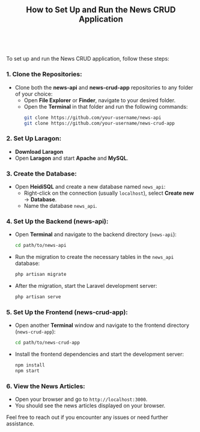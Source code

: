 ## <header>How to Set Up and Run the News CRUD Application</header>

To set up and run the News CRUD application, follow these steps:

### 1. **Clone the Repositories**:
   - Clone both the **news-api** and **news-crud-app** repositories to any folder of your choice:
     - Open **File Explorer** or **Finder**, navigate to your desired folder.
     - Open the **Terminal** in that folder and run the following commands:
       ```bash
       git clone https://github.com/your-username/news-api
       git clone https://github.com/your-username/news-crud-app
       ```

### 2. **Set Up Laragon**:
   - **Download Laragon** 
   - Open **Laragon** and start **Apache** and **MySQL**.

### 3. **Create the Database**:
   - Open **HeidiSQL** and create a new database named `news_api`:
     - Right-click on the connection (usually `localhost`), select **Create new** -> **Database**.
     - Name the database `news_api`.

### 4. **Set Up the Backend (news-api)**:
   - Open **Terminal** and navigate to the backend directory (`news-api`):
     ```bash
     cd path/to/news-api
     ```
   - Run the migration to create the necessary tables in the `news_api` database:
     ```bash
     php artisan migrate
     ```
   - After the migration, start the Laravel development server:
     ```bash
     php artisan serve
     ```

### 5. **Set Up the Frontend (news-crud-app)**:
   - Open another **Terminal** window and navigate to the frontend directory (`news-crud-app`):
     ```bash
     cd path/to/news-crud-app
     ```
   - Install the frontend dependencies and start the development server:
     ```bash
     npm install
     npm start
     ```

### 6. **View the News Articles**:
   - Open your browser and go to `http://localhost:3000`.
   - You should see the news articles displayed on your browser.

Feel free to reach out if you encounter any issues or need further assistance.

